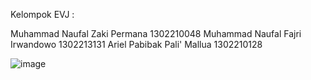 Kelompok EVJ :

Muhammad Naufal Zaki Permana 1302210048
Muhammad Naufal Fajri Irwandowo 1302213131
Ariel Pabibak Pali' Mallua 1302210128

![image](https://github.com/NaufalHanss1/Tugas7-KelompokEVJ/assets/127006200/946f468e-3958-4154-95dc-135467776777)
